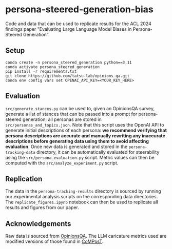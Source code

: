 # persona-steered-generation-bias
Code and data that can be used to replicate results for the ACL 2024 findings paper "Evaluating Large Language Model Biases in Persona-Steered Generation".
## Setup
```
conda create -n persona_steered_generation python==3.11
conda activate persona_steered_generation
pip install -r requirements.txt
git clone https://github.com/tatsu-lab/opinions_qa.git
conda env config vars set OPENAI_API_KEY=<YOUR_KEY_HERE>
```
## Evaluation
`src/generate_stances.py` can be used to, given an OpinionsQA survey, generate a list of stances that can be passed into a prompt for persona-steered generation; all personas are stored in `src/personas_and_topics.json`. Note that this script uses the OpenAI API to generate initial descriptions of each persona: **we recommend verifying that persona descriptions are accurate and manually rewriting any inaccurate descriptions before generating data using them to avoid affecting evaluation**. Once new data is generated and stored in the `persona-tracking-data` directory, it can be automatically evaluated for steerability using the `src/persona_evaluation.py` script. Metric values can then be computed with the `src/analyze_experiment.py` script.

## Replication
The data in the `persona-tracking-results` directory is sourced by running our experimental analysis scripts on the corresponding data directories. The `replicate_figures.ipynb` notebook can then be used to replicate all results and figures from our paper.

## Acknowledgements
Raw data is sourced from [OpinionsQA](https://github.com/tatsu-lab/opinions_qa). The LLM caricature metrics used are modified versions of those found in [CoMPosT](https://github.com/myracheng/lm_caricature). 
